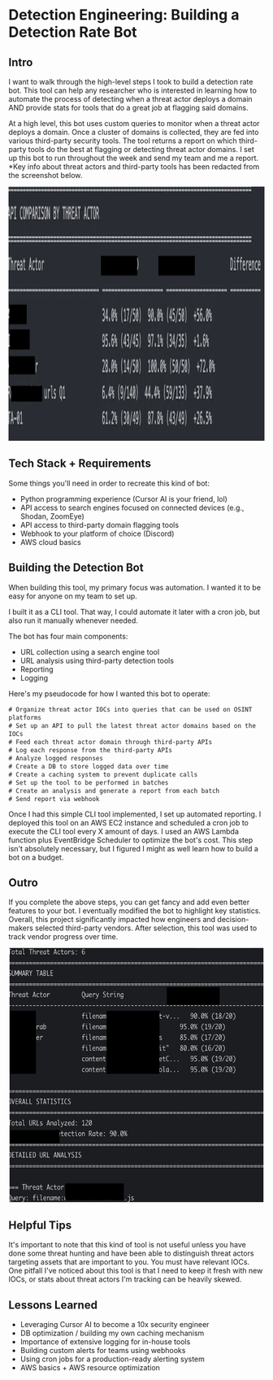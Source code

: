 # Detection Engineering: Building a Detection Rate Bot

## Intro


I want to walk through the high-level steps I took to build a detection rate bot. This tool can help any researcher who is interested in learning how to automate the process of detecting when a threat actor deploys a domain AND provide stats for tools that do a great job at flagging said domains.


At a high level, this bot uses custom queries to monitor when a threat actor deploys a domain. Once a cluster of domains is collected, they are fed into various third-party security tools. The tool returns a report on which third-party tools do the best at flagging or detecting threat actor domains. I set up this bot to run throughout the week and send my team and me a report. *Key info about threat actors and third-party tools has been redacted from the screenshot below.

<center><img src="image.png" width="800" height="500"></center>


## Tech Stack + Requirements


Some things you'll need in order to recreate this kind of bot:

- Python programming experience (Cursor AI is your friend, lol)
- API access to search engines focused on connected devices (e.g., Shodan, ZoomEye)
- API access to third-party domain flagging tools
- Webhook to your platform of choice (Discord)
- AWS cloud basics

## Building the Detection Bot


When building this tool, my primary focus was automation. I wanted it to be easy for anyone on my team to set up.


I built it as a CLI tool. That way, I could automate it later with a cron job, but also run it manually whenever needed.


The bot has four main components:
- URL collection using a search engine tool
- URL analysis using third-party detection tools
- Reporting
- Logging


Here's my pseudocode for how I wanted this bot to operate:

```
# Organize threat actor IOCs into queries that can be used on OSINT platforms
# Set up an API to pull the latest threat actor domains based on the IOCs
# Feed each threat actor domain through third-party APIs
# Log each response from the third-party APIs
# Analyze logged responses
# Create a DB to store logged data over time
# Create a caching system to prevent duplicate calls
# Set up the tool to be performed in batches
# Create an analysis and generate a report from each batch
# Send report via webhook
```


Once I had this simple CLI tool implemented, I set up automated reporting. I deployed this tool on an AWS EC2 instance and scheduled a cron job to execute the CLI tool every X amount of days. I used an AWS Lambda function plus EventBridge Scheduler to optimize the bot's cost. This step isn't absolutely necessary, but I figured I might as well learn how to build a bot on a budget.



## Outro


If you complete the above steps, you can get fancy and add even better features to your bot. I eventually modified the bot to highlight key statistics. Overall, this project significantly impacted how engineers and decision-makers selected third-party vendors. After selection, this tool was used to track vendor progress over time.

<center><img src="image-1.png" width="500" height="500"></center>

## Helpful Tips


It's important to note that this kind of tool is not useful unless you have done some threat hunting and have been able to distinguish threat actors targeting assets that are important to you. You must have relevant IOCs. One pitfall I've noticed about this tool is that I need to keep it fresh with new IOCs, or stats about threat actors I'm tracking can be heavily skewed.

## Lessons Learned

- Leveraging Cursor AI to become a 10x security engineer
- DB optimization / building my own caching mechanism
- Importance of extensive logging for in-house tools
- Building custom alerts for teams using webhooks
- Using cron jobs for a production-ready alerting system
- AWS basics + AWS resource optimization










